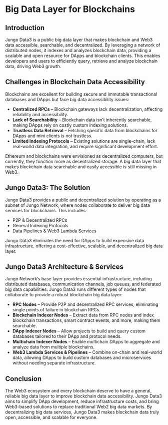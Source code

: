 # Big Data Layer for Blockchains

## Introduction

Jungo Data3 is a public big data layer that makes blockchain and Web3 data accessible, 
searchable, and decentralized. By leveraging a network of distributed nodes, 
it indexes and analyzes blockchain data, providing a scalable and open resource for 
DApps and blockchain clients. This enables developers and users to efficiently query, retrieve
and analyze blockchain data, driving Web3 growth.

## Challenges in Blockchain Data Accessibility

Blockchains are excellent for building secure and immutable transactional databases and 
DApps but face big data accessibility issues:

- **Centralized RPCs** – Blockchain gateways lack decentralization, affecting reliability and 
  accessibility.
- **Lack of Searchability** – Blockchain data isn’t inherently searchable, making DApps rely on 
  costly custom indexing solutions.
- **Trustless Data Retrieval** – Fetching specific data from blockchains for DApps and 
  mini clients is not trustless.
- **Limited Indexing Protocols** – Existing solutions are single-chain, lack real-world 
  data integration, and require significant development effort.

Ethereum and blockchains were envisioned as decentralized computers, but currently, 
they function more as decentralized storage. A big data layer that makes 
blockchain data searchable and easily accessible is still missing in Web3.

## Jungo Data3: The Solution

Jungo Data3 provides a public and decentralized solution by operating as a subnet of 
Jungo Network, where nodes collaborate to deliver big data services for blockchains. 
This includes:

- P2P & Decentralized RPCs
- General Indexing Protocols
- Data Pipelines & Web3 Lambda Services

Jungo Data3 eliminates the need for DApps to build expensive data infrastructure, 
offering a cost-effective, scalable, and decentralized big data layer.


## Jungo Data3 Architecture & Services

Jungo Network’s base layer provides essential infrastructure, including distributed 
databases, communication channels, job queues, and federated big data capabilities. 
Jungo Data3 runs different types of nodes that collaborate to provide a robust 
blockchain big data layer:

- **RPC Nodes** – Provide P2P and decentralized RPC services, eliminating 
  single points of failure in blockchain RPCs.
- **Blockchain Indexer Nodes** – Extract data from RPC nodes and index blockchain transactions, 
  smart contract events, and more, making them searchable.
- **DApp Indexer Nodes** – Allow projects to build and query custom databases tailored to 
  their DApp and protocol needs.
- **Multichain Indexer Nodes** – Enable multichain DApps to aggregate and analyze data from 
  multiple blockchains.
- **Web3 Lambda Services & Pipelines** – Combine on-chain and real-world data, allowing DApps to 
  build custom databases and microservices without needing separate infrastructure.

## Conclusion

The Web3 ecosystem and every blockchain deserve to have a general, reliable big data layer to 
improve blockchain data accessibility. Jungo Data3 aims to simplify DApp development, 
reduce infrastructure costs, and bring Web3-based solutions to replace 
traditional Web2 big data markets. By decentralizing big data services, Jungo Data3 makes 
blockchain data truly open, accessible, and scalable for everyone.
